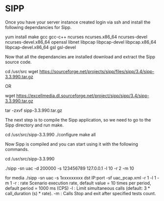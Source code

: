 # SIPP

Once you have your server instance created login via ssh and install the following dependancies for Sipp.

yum install make gcc gcc-c++ ncurses ncurses.x86_64 ncurses-devel ncurses-devel.x86_64 openssl libnet libpcap libpcap-devel libpcap.x86_64 libpcap-devel.x86_64 gsl gsl-devel

Now that all the dependancies are installed download and extract the Sipp source code.

cd /usr/src
wget https://sourceforge.net/projects/sipp/files/sipp/3.4/sipp-3.3.990.tar.gz

OR

wget https://excellmedia.dl.sourceforge.net/project/sipp/sipp/3.4/sipp-3.3.990.tar.gz

tar -zxvf sipp-3.3.990.tar.gz

The next step is to compile the Sipp application, so we need to go to the Sipp directory and run make.

cd /usr/src/sipp-3.3.990
./configure
make all

Now Sipp is compiled and you can start using it with the following commands.

cd /usr/src/sipp-3.3.990

./sipp -sn uac -d 200000 -s 123456789 127.0.0.1 -l 10 -r 2 -m 10


for media
./sipp   -sn uac -s 1xxxxxxxxx dst IP:port  -sf uac_pcap.xml -r 1 -l 1 -m 1
-r : rate Scenario execution rate, default value = 10 times per period, default period = 1000 ms (CPS)
-l : Limit simultaneous calls (default: 3 * call_duration (s) * rate).
-m : Calls Stop and exit after specified tests count.
